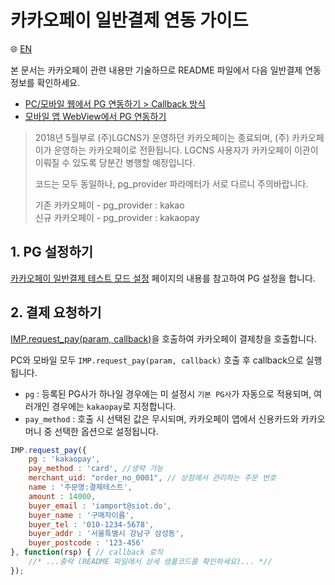 # 카카오페이 일반결제 연동 가이드

:globe_with_meridians: [EN](/en/General/sample/kakao.md)  

본 문서는 카카오페이 관련 내용만 기술하므로 README 파일에서 다음 일반결제 연동 정보를 확인하세요.

- [PC/모바일 웹에서 PG 연동하기 > Callback 방식](../README.md#callback)
- [모바일 앱 WebView에서 PG 연동하기](../README.md#webview)

> 2018년 5월부로 (주)LGCNS가 운영하던 카카오페이는 종료되며, (주) 카카오페이가 운영하는 카카오페이로 전환됩니다. LGCNS 사용자가 카카오페이 이관이 이뤄질 수 있도록 당분간 병행할 예정입니다.  
> 
> 코드는 모두 동일하나, pg\_provider 파라메터가 서로 다르니 주의바랍니다. 
> 
> 기존 카카오페이 - pg\_provider : kakao  
> 신규 카카오페이 - pg\_provider : kakaopay

## 1. PG 설정하기

<a href="https://guide.iamport.kr/51110e50-4c48-43bc-b0b5-a2161f4b5af8" target="_blank">카카오페이 일반결제 테스트 모드 설정</a> 페이지의 내용를 참고하여 PG 설정을 합니다.

## 2. 결제 요청하기

[IMP.request_pay(param, callback)](https://docs.iamport.kr/sdk/javascript-sdk#request_pay)을 호출하여 카카오페이 결제창을 호출합니다.

PC와 모바일 모두 `IMP.request_pay(param, callback)` 호출 후 callback으로 실행됩니다.

- `pg` : 등록된 PG사가 하나일 경우에는 미 설정시 `기본 PG사`가 자동으로 적용되며, 여러개인 경우에는 `kakaopay`로 지정합니다. 
- `pay_method` : 호출 시 선택된 값은 무시되며, 카카오페이 앱에서 신용카드와 카카오머니 중 선택한 옵션으로 설정됩니다. 


```javascript
IMP.request_pay({
    pg : 'kakaopay',
    pay_method : 'card', //생략 가능
    merchant_uid: "order_no_0001", // 상점에서 관리하는 주문 번호
    name : '주문명:결제테스트',
    amount : 14000,
    buyer_email : 'iamport@siot.do',
    buyer_name : '구매자이름',
    buyer_tel : '010-1234-5678',
    buyer_addr : '서울특별시 강남구 삼성동',
    buyer_postcode : '123-456'
}, function(rsp) { // callback 로직
	//* ...중략 (README 파일에서 상세 샘플코드를 확인하세요)... *//
});
```  

